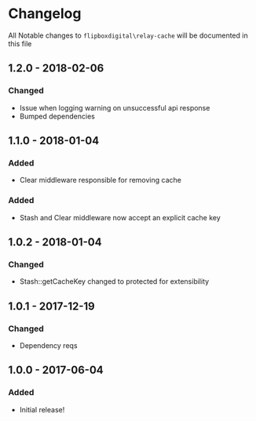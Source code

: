 # Changelog
All Notable changes to `flipboxdigital\relay-cache` will be documented in this file

## 1.2.0 - 2018-02-06
### Changed
- Issue when logging warning on unsuccessful api response
- Bumped dependencies

## 1.1.0 - 2018-01-04
### Added
- Clear middleware responsible for removing cache

### Added
- Stash and Clear middleware now accept an explicit cache key

## 1.0.2 - 2018-01-04
### Changed
- Stash::getCacheKey changed to protected for extensibility

## 1.0.1 - 2017-12-19
### Changed
- Dependency reqs

## 1.0.0 - 2017-06-04

### Added
- Initial release!